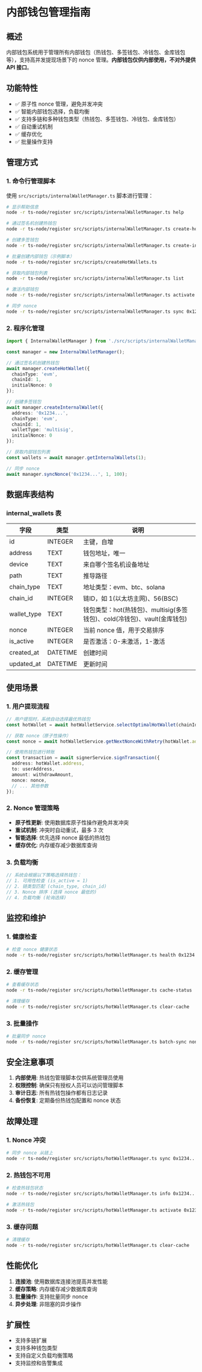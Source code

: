 # 内部钱包管理指南

## 概述

内部钱包系统用于管理所有内部钱包（热钱包、多签钱包、冷钱包、金库钱包等），支持高并发提现场景下的 nonce 管理。**内部钱包仅供内部使用，不对外提供 API 接口**。

## 功能特性

- ✅ 原子性 nonce 管理，避免并发冲突
- ✅ 智能内部钱包选择，负载均衡
- ✅ 支持多链和多种钱包类型（热钱包、多签钱包、冷钱包、金库钱包）
- ✅ 自动重试机制
- ✅ 缓存优化
- ✅ 批量操作支持

## 管理方式

### 1. 命令行管理脚本

使用 `src/scripts/internalWalletManager.ts` 脚本进行管理：

```bash
# 显示帮助信息
node -r ts-node/register src/scripts/internalWalletManager.ts help

# 通过签名机创建热钱包
node -r ts-node/register src/scripts/internalWalletManager.ts create-hot 1 evm

# 创建多签钱包
node -r ts-node/register src/scripts/internalWalletManager.ts create-internal 0x1234... 1 evm multisig

# 批量创建内部钱包（示例脚本）
node -r ts-node/register src/scripts/createHotWallets.ts

# 获取内部钱包列表
node -r ts-node/register src/scripts/internalWalletManager.ts list

# 激活内部钱包
node -r ts-node/register src/scripts/internalWalletManager.ts activate 0x1234... 1

# 同步 nonce
node -r ts-node/register src/scripts/internalWalletManager.ts sync 0x1234... 1 100
```

### 2. 程序化管理

```typescript
import { InternalWalletManager } from './src/scripts/internalWalletManager';

const manager = new InternalWalletManager();

// 通过签名机创建热钱包
await manager.createHotWallet({
  chainType: 'evm',
  chainId: 1,
  initialNonce: 0
});

// 创建多签钱包
await manager.createInternalWallet({
  address: '0x1234...',
  chainType: 'evm',
  chainId: 1,
  walletType: 'multisig',
  initialNonce: 0
});

// 获取内部钱包列表
const wallets = await manager.getInternalWallets(1);

// 同步 nonce
await manager.syncNonce('0x1234...', 1, 100);
```

## 数据库表结构

### internal_wallets 表

| 字段 | 类型 | 说明 |
|------|------|------|
| id | INTEGER | 主键，自增 |
| address | TEXT | 钱包地址，唯一 |
| device | TEXT | 来自哪个签名机设备地址 |
| path | TEXT | 推导路径 |
| chain_type | TEXT | 地址类型：evm、btc、solana |
| chain_id | INTEGER | 链ID，如 1(以太坊主网)、56(BSC) |
| wallet_type | TEXT | 钱包类型：hot(热钱包)、multisig(多签钱包)、cold(冷钱包)、vault(金库钱包) |
| nonce | INTEGER | 当前 nonce 值，用于交易排序 |
| is_active | INTEGER | 是否激活：0-未激活，1-激活 |
| created_at | DATETIME | 创建时间 |
| updated_at | DATETIME | 更新时间 |

## 使用场景

### 1. 用户提现流程

```typescript
// 用户提现时，系统自动选择最优热钱包
const hotWallet = await hotWalletService.selectOptimalHotWallet(chainId, chainType);

// 获取 nonce（原子性操作）
const nonce = await hotWalletService.getNextNonceWithRetry(hotWallet.address, chainId);

// 使用热钱包进行转账
const transaction = await signerService.signTransaction({
  address: hotWallet.address,
  to: userAddress,
  amount: withdrawAmount,
  nonce: nonce,
  // ... 其他参数
});
```

### 2. Nonce 管理策略

- **原子性更新**: 使用数据库原子性操作避免并发冲突
- **重试机制**: 冲突时自动重试，最多 3 次
- **智能选择**: 优先选择 nonce 最低的热钱包
- **缓存优化**: 内存缓存减少数据库查询

### 3. 负载均衡

```typescript
// 系统会根据以下策略选择热钱包：
// 1. 可用性检查 (is_active = 1)
// 2. 链类型匹配 (chain_type, chain_id)
// 3. Nonce 排序 (选择 nonce 最低的)
// 4. 负载均衡 (轮询选择)
```

## 监控和维护

### 1. 健康检查

```bash
# 检查 nonce 健康状态
node -r ts-node/register src/scripts/hotWalletManager.ts health 0x1234... 1 100
```

### 2. 缓存管理

```bash
# 查看缓存状态
node -r ts-node/register src/scripts/hotWalletManager.ts cache-status

# 清理缓存
node -r ts-node/register src/scripts/hotWalletManager.ts clear-cache
```

### 3. 批量操作

```bash
# 批量同步 nonce
node -r ts-node/register src/scripts/hotWalletManager.ts batch-sync nonces.json
```

## 安全注意事项

1. **内部使用**: 热钱包管理脚本仅供系统管理员使用
2. **权限控制**: 确保只有授权人员可以访问管理脚本
3. **审计日志**: 所有热钱包操作都有日志记录
4. **备份恢复**: 定期备份热钱包配置和 nonce 状态

## 故障处理

### 1. Nonce 冲突

```bash
# 同步 nonce 从链上
node -r ts-node/register src/scripts/hotWalletManager.ts sync 0x1234... 1 100
```

### 2. 热钱包不可用

```bash
# 检查热钱包状态
node -r ts-node/register src/scripts/hotWalletManager.ts info 0x1234... 1

# 激活热钱包
node -r ts-node/register src/scripts/hotWalletManager.ts activate 0x1234... 1
```

### 3. 缓存问题

```bash
# 清理缓存
node -r ts-node/register src/scripts/hotWalletManager.ts clear-cache
```

## 性能优化

1. **连接池**: 使用数据库连接池提高并发性能
2. **缓存策略**: 内存缓存减少数据库查询
3. **批量操作**: 支持批量同步 nonce
4. **异步处理**: 非阻塞的异步操作

## 扩展性

- 支持多链扩展
- 支持多种钱包类型
- 支持自定义负载均衡策略
- 支持监控和告警集成
